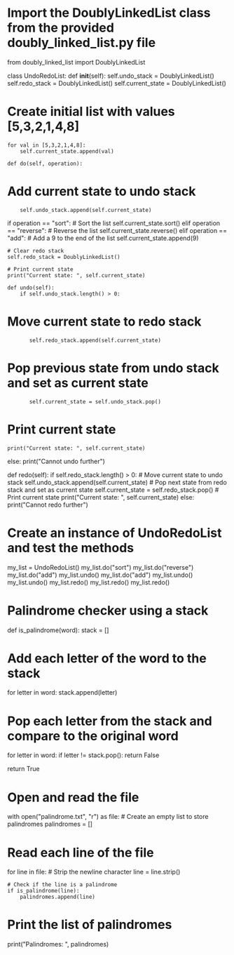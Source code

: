 # Import the DoublyLinkedList class from the provided doubly_linked_list.py file
from doubly_linked_list import DoublyLinkedList

class UndoRedoList:
    def __init__(self):
        self.undo_stack = DoublyLinkedList()
        self.redo_stack = DoublyLinkedList()
        self.current_state = DoublyLinkedList()

# Create initial list with values [5,3,2,1,4,8]
    for val in [5,3,2,1,4,8]:
        self.current_state.append(val)

    def do(self, operation):
# Add current state to undo stack
        self.undo_stack.append(self.current_state)

if operation == "sort":
    # Sort the list
    self.current_state.sort()
elif operation == "reverse":
    # Reverse the list
    self.current_state.reverse()
elif operation == "add":
    # Add a 9 to the end of the list
    self.current_state.append(9)

    # Clear redo stack
    self.redo_stack = DoublyLinkedList()

    # Print current state
    print("Current state: ", self.current_state)

    def undo(self):
        if self.undo_stack.length() > 0:
   # Move current state to redo stack
           self.redo_stack.append(self.current_state)

  # Pop previous state from undo stack and set as current state
           self.current_state = self.undo_stack.pop()
  # Print current state
    print("Current state: ", self.current_state)
else:
    print("Cannot undo further")

def redo(self):
    if self.redo_stack.length() > 0:
        # Move current state to undo stack
        self.undo_stack.append(self.current_state)
        # Pop next state from redo stack and set as current state
        self.current_state = self.redo_stack.pop()
        # Print current state
        print("Current state: ", self.current_state)
    else:
        print("Cannot redo further")


# Create an instance of UndoRedoList and test the methods
my_list = UndoRedoList()
my_list.do("sort")
my_list.do("reverse")
my_list.do("add")
my_list.undo()
my_list.do("add")
my_list.undo()
my_list.undo()
my_list.redo()
my_list.redo()
my_list.redo()


# Palindrome checker using a stack
def is_palindrome(word):
    stack = []


# Add each letter of the word to the stack
for letter in word:
    stack.append(letter)
# Pop each letter from the stack and compare to the original word
for letter in word:
    if letter != stack.pop():
        return False

return True



# Open and read the file
with open("palindrome.txt", "r") as file:
    # Create an empty list to store palindromes
    palindromes = []

# Read each line of the file
for line in file:
    # Strip the newline character
    line = line.strip()

    # Check if the line is a palindrome
    if is_palindrome(line):
        palindromes.append(line)

# Print the list of palindromes
print("Palindromes: ", palindromes)